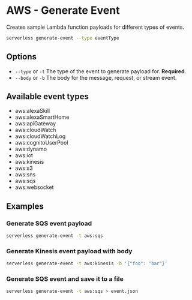 <!--
title: Serverless Framework Commands - AWS Lambda - Generate Event
description: Generate sample Lambda function event payloads for various event types.
short_title: Generate Event
keywords:
  [
    'Serverless',
    'Framework',
    'AWS',
    'Lambda',
    'Generate Event',
    'Event Payloads',
    'Sample Events',
    'Serverless CLI',
  ]
-->

# AWS - Generate Event

Creates sample Lambda function payloads for different types of events.

```bash
serverless generate-event --type eventType
```

## Options

- `--type` or `-t` The type of the event to generate payload for. **Required**.
- `--body` or `-b` The body for the message, request, or stream event.

## Available event types

- aws:alexaSkill
- aws:alexaSmartHome
- aws:apiGateway
- aws:cloudWatch
- aws:cloudWatchLog
- aws:cognitoUserPool
- aws:dynamo
- aws:iot
- aws:kinesis
- aws:s3
- aws:sns
- aws:sqs
- aws:websocket

## Examples

### Generate SQS event payload

```bash
serverless generate-event -t aws:sqs
```

### Generate Kinesis event payload with body

```bash
serverless generate-event -t aws:kinesis -b '{"foo": "bar"}'
```

### Generate SQS event and save it to a file

```bash
serverless generate-event -t aws:sqs > event.json
```
